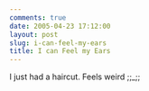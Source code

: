 ```yaml
---
comments: true
date: 2005-04-23 17:12:00
layout: post
slug: i-can-feel-my-ears
title: I can Feel my Ears
---
```


I just had a haircut.  Feels weird ;;_;;  


